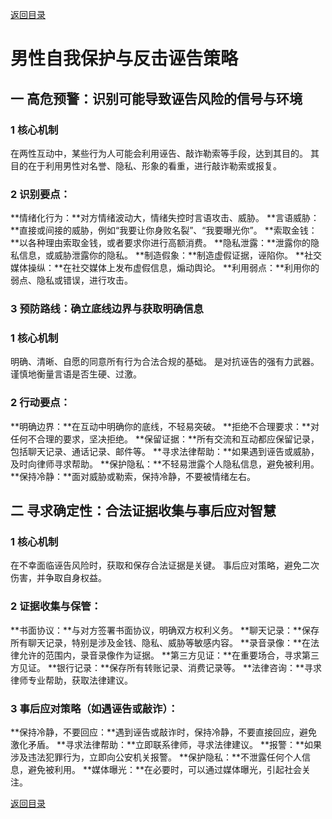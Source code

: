 [返回目录](/README.md)

# 男性自我保护与反击诬告策略

## 一 高危预警：识别可能导致诬告风险的信号与环境

### 1 核心机制

在两性互动中，某些行为人可能会利用诬告、敲诈勒索等手段，达到其目的。
其目的在于利用男性对名誉、隐私、形象的看重，进行敲诈勒索或报复。

### 2 识别要点：

**情绪化行为：**对方情绪波动大，情绪失控时言语攻击、威胁。
**言语威胁：**直接或间接的威胁，例如“我要让你身败名裂”、“我要曝光你”。
**索取金钱：**以各种理由索取金钱，或者要求你进行高额消费。
**隐私泄露：**泄露你的隐私信息，或威胁泄露你的隐私。
**制造假象：**制造虚假证据，诬陷你。
**社交媒体操纵：**在社交媒体上发布虚假信息，煽动舆论。
**利用弱点：**利用你的弱点、隐私或错误，进行攻击。

### 3 预防路线：确立底线边界与获取明确信息

### 1 核心机制

明确、清晰、自愿的同意所有行为合法合规的基础。
是对抗诬告的强有力武器。
谨慎地衡量言语是否生硬、过激。

### 2 行动要点：

**明确边界：**在互动中明确你的底线，不轻易突破。
**拒绝不合理要求：**对任何不合理的要求，坚决拒绝。
**保留证据：**所有交流和互动都应保留记录，包括聊天记录、通话记录、邮件等。
**寻求法律帮助：**如果遇到诬告或威胁，及时向律师寻求帮助。
**保护隐私：**不轻易泄露个人隐私信息，避免被利用。
**保持冷静：**面对威胁或勒索，保持冷静，不要被情绪左右。

## 二 寻求确定性：合法证据收集与事后应对智慧

### 1 核心机制

在不幸面临诬告风险时，获取和保存合法证据是关键。
事后应对策略，避免二次伤害，并争取自身权益。

### 2 证据收集与保管：

**书面协议：**与对方签署书面协议，明确双方权利义务。
**聊天记录：**保存所有聊天记录，特别是涉及金钱、隐私、威胁等敏感内容。
**录音录像：**在法律允许的范围内，录音录像作为证据。
**第三方见证：**在重要场合，寻求第三方见证。
**银行记录：**保存所有转账记录、消费记录等。
**法律咨询：**寻求律师专业帮助，获取法律建议。

### 3 事后应对策略（如遇诬告或敲诈）：

**保持冷静，不要回应：**遇到诬告或敲诈时，保持冷静，不要直接回应，避免激化矛盾。
**寻求法律帮助：**立即联系律师，寻求法律建议。
**报警：**如果涉及违法犯罪行为，立即向公安机关报警。
**保护隐私：**不泄露任何个人信息，避免被利用。
**媒体曝光：**在必要时，可以通过媒体曝光，引起社会关注。

[返回目录](/README.md)